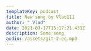 ```yaml
---
templateKey: podcast
title: New song by Vlad111
author: " Vlad"
date: 2021-03-17T15:17:21.431Z
description: Some song
audio: /assets/git-2-eq.mp3
---
```

